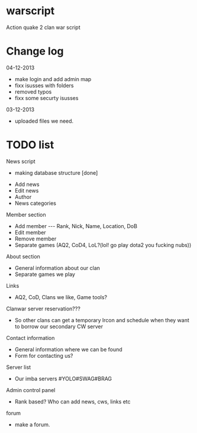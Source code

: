 warscript
=========

Action quake 2 clan war script


Change log
==========

04-12-2013
- make login and add admin map
- fixx isusses with folders
- removed typos
- fixx some securty isusses

03-12-2013
- uploaded files we need.


TODO list
==========
News script
+ making database structure [done]
- Add news
- Edit news
- Author
- News categories

Member section
- Add member
--- Rank, Nick, Name, Location, DoB
- Edit member
- Remove member
- Separate games (AQ2, CoD4, LoL?(lol! go play dota2 you fucking nubs))

About section
- General information about our clan
- Separate games we play

Links
- AQ2, CoD, Clans we like, Game tools?

Clanwar server reservation???
- So other clans can get a temporary lrcon and schedule when they want to borrow our secondary CW server

Contact information
- General information where we can be found
- Form for contacting us?

Server list
- Our imba servers #YOLO#SWAG#BRAG

Admin control panel
- Rank based? Who can add news, cws, links etc

forum
- make a forum.

